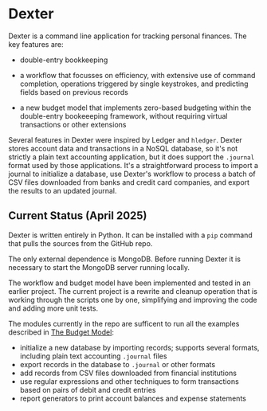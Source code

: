 # Dexter

Dexter is a command line application for tracking personal finances.
The key features are:

* double-entry bookkeeping

* a workflow that focusses on efficiency, with extensive use of command completion, operations triggered by single keystrokes, and predicting fields based on previous records

* a new budget model that implements zero-based budgeting within the double-entry bookeeeping framework, without requiring virtual transactions or other extensions

Several features in Dexter were inspired by Ledger and `hledger`.
Dexter stores account data and transactions in a NoSQL database, so it's not strictly a plain text accounting application, but it does support the `.journal` format used by those applications.
It's a straightforward process to import a journal to initialize a database, use Dexter's workflow to process a batch of CSV files downloaded from banks and credit card companies, and export the results to an updated journal.

## Current Status (April 2025)

Dexter is written entirely in Python.
It can be installed with a `pip` command that pulls the sources from the GitHub repo.

The only external dependence is MongoDB.
Before running Dexter it is necessary to start the MongoDB server running locally.

The workflow and budget model have been implemented and tested in an earlier project.
The current project is a rewrite and cleanup operation that is working through the scripts one by one, simplifying and improving the code and adding more unit tests.

The modules currently in the repo are sufficent to run all the examples described in [The Budget Model](budgets.md):

* initialize a new database by importing records; supports several formats, including plain text accounting `.journal` files
* export records in the database to `.journal` or other formats
* add records from CSV files downloaded from financial institutions
* use regular expressions and other techniques to form transactions based on pairs of debit and credit entries
* report generators to print account balances and expense statements
